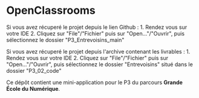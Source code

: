 # OpenClassrooms

Si vous avez récuperé le projet depuis le lien Github :
	1. Rendez vous sur votre IDE
	2. Cliquez sur "File"/"Fichier" puis sur "Open..."/"Ouvrir", puis sélectionnez le dossier "P3_Entrevoisins_main"
	
Si vous avez récuperé le projet depuis l'archive contenant les livrables :
	1. Rendez vous sur votre IDE
	2. Cliquez sur "File"/"Fichier" puis sur "Open..."/"Ouvrir", puis sélectionnez le dossier "Entrevoisins" situé dans le dossier "P3_02_code"

Ce dépôt contient une mini-application pour le P3 du parcours **Grande École du Numérique**.